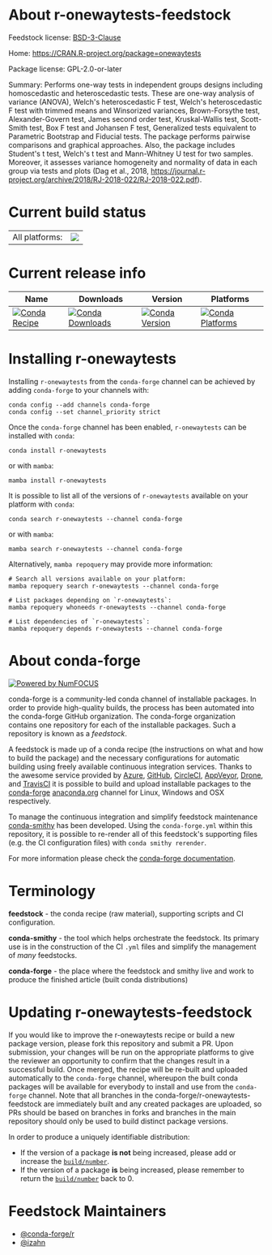 About r-onewaytests-feedstock
=============================

Feedstock license: [BSD-3-Clause](https://github.com/conda-forge/r-onewaytests-feedstock/blob/main/LICENSE.txt)

Home: https://CRAN.R-project.org/package=onewaytests

Package license: GPL-2.0-or-later

Summary: Performs one-way tests in independent groups designs including homoscedastic and heteroscedastic tests. These are one-way analysis of variance (ANOVA), Welch's heteroscedastic F test, Welch's heteroscedastic F test with trimmed means and Winsorized variances, Brown-Forsythe test, Alexander-Govern test, James second order test, Kruskal-Wallis test, Scott-Smith test, Box F test and Johansen F test, Generalized tests equivalent to Parametric Bootstrap and Fiducial tests. The package performs pairwise comparisons and graphical approaches. Also, the package includes Student's t test, Welch's t test and Mann-Whitney U test for two samples. Moreover, it assesses variance homogeneity and normality of data in each group via tests and plots (Dag et al., 2018, <https://journal.r-project.org/archive/2018/RJ-2018-022/RJ-2018-022.pdf>).

Current build status
====================


<table><tr><td>All platforms:</td>
    <td>
      <a href="https://dev.azure.com/conda-forge/feedstock-builds/_build/latest?definitionId=13351&branchName=main">
        <img src="https://dev.azure.com/conda-forge/feedstock-builds/_apis/build/status/r-onewaytests-feedstock?branchName=main">
      </a>
    </td>
  </tr>
</table>

Current release info
====================

| Name | Downloads | Version | Platforms |
| --- | --- | --- | --- |
| [![Conda Recipe](https://img.shields.io/badge/recipe-r--onewaytests-green.svg)](https://anaconda.org/conda-forge/r-onewaytests) | [![Conda Downloads](https://img.shields.io/conda/dn/conda-forge/r-onewaytests.svg)](https://anaconda.org/conda-forge/r-onewaytests) | [![Conda Version](https://img.shields.io/conda/vn/conda-forge/r-onewaytests.svg)](https://anaconda.org/conda-forge/r-onewaytests) | [![Conda Platforms](https://img.shields.io/conda/pn/conda-forge/r-onewaytests.svg)](https://anaconda.org/conda-forge/r-onewaytests) |

Installing r-onewaytests
========================

Installing `r-onewaytests` from the `conda-forge` channel can be achieved by adding `conda-forge` to your channels with:

```
conda config --add channels conda-forge
conda config --set channel_priority strict
```

Once the `conda-forge` channel has been enabled, `r-onewaytests` can be installed with `conda`:

```
conda install r-onewaytests
```

or with `mamba`:

```
mamba install r-onewaytests
```

It is possible to list all of the versions of `r-onewaytests` available on your platform with `conda`:

```
conda search r-onewaytests --channel conda-forge
```

or with `mamba`:

```
mamba search r-onewaytests --channel conda-forge
```

Alternatively, `mamba repoquery` may provide more information:

```
# Search all versions available on your platform:
mamba repoquery search r-onewaytests --channel conda-forge

# List packages depending on `r-onewaytests`:
mamba repoquery whoneeds r-onewaytests --channel conda-forge

# List dependencies of `r-onewaytests`:
mamba repoquery depends r-onewaytests --channel conda-forge
```


About conda-forge
=================

[![Powered by
NumFOCUS](https://img.shields.io/badge/powered%20by-NumFOCUS-orange.svg?style=flat&colorA=E1523D&colorB=007D8A)](https://numfocus.org)

conda-forge is a community-led conda channel of installable packages.
In order to provide high-quality builds, the process has been automated into the
conda-forge GitHub organization. The conda-forge organization contains one repository
for each of the installable packages. Such a repository is known as a *feedstock*.

A feedstock is made up of a conda recipe (the instructions on what and how to build
the package) and the necessary configurations for automatic building using freely
available continuous integration services. Thanks to the awesome service provided by
[Azure](https://azure.microsoft.com/en-us/services/devops/), [GitHub](https://github.com/),
[CircleCI](https://circleci.com/), [AppVeyor](https://www.appveyor.com/),
[Drone](https://cloud.drone.io/welcome), and [TravisCI](https://travis-ci.com/)
it is possible to build and upload installable packages to the
[conda-forge](https://anaconda.org/conda-forge) [anaconda.org](https://anaconda.org/)
channel for Linux, Windows and OSX respectively.

To manage the continuous integration and simplify feedstock maintenance
[conda-smithy](https://github.com/conda-forge/conda-smithy) has been developed.
Using the ``conda-forge.yml`` within this repository, it is possible to re-render all of
this feedstock's supporting files (e.g. the CI configuration files) with ``conda smithy rerender``.

For more information please check the [conda-forge documentation](https://conda-forge.org/docs/).

Terminology
===========

**feedstock** - the conda recipe (raw material), supporting scripts and CI configuration.

**conda-smithy** - the tool which helps orchestrate the feedstock.
                   Its primary use is in the construction of the CI ``.yml`` files
                   and simplify the management of *many* feedstocks.

**conda-forge** - the place where the feedstock and smithy live and work to
                  produce the finished article (built conda distributions)


Updating r-onewaytests-feedstock
================================

If you would like to improve the r-onewaytests recipe or build a new
package version, please fork this repository and submit a PR. Upon submission,
your changes will be run on the appropriate platforms to give the reviewer an
opportunity to confirm that the changes result in a successful build. Once
merged, the recipe will be re-built and uploaded automatically to the
`conda-forge` channel, whereupon the built conda packages will be available for
everybody to install and use from the `conda-forge` channel.
Note that all branches in the conda-forge/r-onewaytests-feedstock are
immediately built and any created packages are uploaded, so PRs should be based
on branches in forks and branches in the main repository should only be used to
build distinct package versions.

In order to produce a uniquely identifiable distribution:
 * If the version of a package **is not** being increased, please add or increase
   the [``build/number``](https://docs.conda.io/projects/conda-build/en/latest/resources/define-metadata.html#build-number-and-string).
 * If the version of a package **is** being increased, please remember to return
   the [``build/number``](https://docs.conda.io/projects/conda-build/en/latest/resources/define-metadata.html#build-number-and-string)
   back to 0.

Feedstock Maintainers
=====================

* [@conda-forge/r](https://github.com/orgs/conda-forge/teams/r/)
* [@izahn](https://github.com/izahn/)

